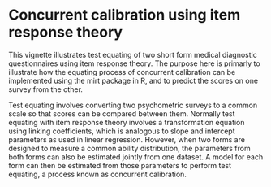 # Concurrent calibration using item response theory

This vignette illustrates test equating of two short form medical diagnostic questionnaires using item response theory. The purpose here is primarly to illustrate how the equating process of concurrent calibration can be implemented using the mirt package in R, and to predict the scores on one survey from the other.

Test equating involves converting two psychometric surveys to a common scale so that scores can be compared between them. Normally test equating with item response theory involves a transformation equation using linking coefficients, which is analogous to slope and intercept parameters as used in linear regression. However, when two forms are designed to measure a common ability distribution, the parameters from both forms can also be estimated jointly from one dataset. A model for each form can then be estimated from those parameters to perform test equating, a process known as concurrent calibration.
